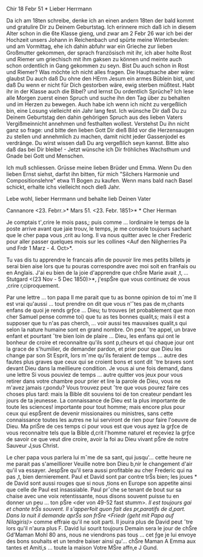  Chir 18 Febr 51
 <Dienstag>*
Lieber Herrmann

Da ich am 18ten schreibe, denke ich an einen andern 18ten der bald kommt und gratulire Dir zu Deinem Geburtstag. Ich erinnere mich daß ich in diesem Alter schon in die 6te Klasse gieng, und zwar am 2 Febr 26 war ich bei der Hochzeit unsers Johann in Reichenbach und spürte meine Winterbeulen: und am Vormittag, ehe ich dahin abfuhr war ein Grieche zur lieben Großmutter gekommen, der sprach französisch mit ihr, ich aber holte Rost und Riemer um griechisch mit ihm gaksen zu können und meinte auch schon ordentlich in Gang gekommen zu seyn. Bist Du auch schon in Rost und Riemer? Was möchte ich nicht alles fragen. Die Hauptsache aber wäre: glaubst Du auch daß Du ohne den HErrn Jesum ein armes Büblein bist, und daß Du wenn er nicht für Dich gestorben wäre, ewig sterben müßtest. Habt ihr in der Klasse auch die Bibel? und lernst Du ordentlich Sprüche? Ich lese alle Morgen zuerst einen Spruch und suche ihn den Tag über zu behalten und im Herzen zu bewegen. Auch habe ich wenn ich nicht zu vergeßlich bin, eine Losung vielleicht ein Jahr lang fest. Ich wünsche Dir daß Du zu Deinem Geburtstag den dahin gehörigen Spruch aus des lieben Vaters Vergißmeinnicht annehmen und festhalten wollest. Verstehst Du ihn nicht ganz so frage: und bitte den lieben Gott Dir dieß Bild vor die Herzensaugen zu stellen und annehmlich zu machen, damit nicht jeder Gassenjodel es verdränge. Du wirst wissen daß Du arg vergeßlich seyn kannst. Bitte also daß das bei Dir bleibe! - Jetzt wünsche ich Dir fröhliches Wachsthum und Gnade bei Gott und Menschen.

Ich muß schliessen. Grüsse meine lieben Brüder und Emma. Wenn Du den lieben Ernst siehst, darfst ihn bitten, für mich "Silchers Harmonie und Compositionslehre" etwa 11 Bogen zu kaufen. Wenn mans bald nach Basel schickt, erhalte ichs vielleicht noch dieß Jahr.

Lebe wohl, lieber Herrmann und behalte lieb
 Deinen Vater

 Cannanore <23. Febrr.>* Mars 51.
 <23. Febr. 1851>*
 <Sunday>*
Cher Herman

Je comptais t'‚crire le mois pass‚; puis comme … lordinaire le temps de la poste arrive avant que jaie trouv‚ le temps, je me console toujours sachant que le cher papa vous ‚crit au long. Il va nous quitter avec le cher Frederic pour aller passer quelques mois sur les collines <Auf den Nilgherries Pa und Frdr 1 Marz - 4. Oct>*.

Tu vas dis tu apprendre le francais afin de pouvoir lire mes petits billets je serai bien aise lors que tu pouras correspondre avec moi soit en fran‡ais ou en Anglais. J'ai eu bien de la joie d'apprendre que chŠre Marie avait ‚t‚ … Stutgard <(23 Nov - 5 Dec 1850)>*, j'espŠre que vous continuez de vous ‚crire r‚ciproquement.

Par une lettre … ton papa Il me parait que tu as bonne opinion de toi mˆme Il est vrai qu'aussi … tout prendre on dit que vous n'ˆtes pas de m‚chants enfans de quoi je rends grƒce … Dieu; tu trouves (et probablement que mon cher Samuel pense comme toi) que tu as tes bonnes qualit‚s; mais il est a supposer que tu n'as pas cherch‚ … voir aussi tes mauvaises qualit‚s qui selon la nature humaine sont en grand nombre. On peut ˆtre appel‚ un brave enfant et pourtant ˆtre bien loin de plaire … Dieu, les enfans qui ont le bonheur de croire et reconnaitre qu'ils sont p‚cheurs et qui chaque jour ont la grace de s'humilier, de demander pardon, et prier pour que Dieu les change par son St Esprit, lors mˆme qu'ils feraient de temps … autre des fautes plus graves que ceux qui se croient bons et sont dit ˆtre braves sont devant Dieu dans la meillieure condition. Je vous ai une fois demand‚ dans une lettre Si vous pouviez de temps … autre quitter vos jeux pour vous retirer dans votre chambre pour prier et lire la parole de Dieu, vous ne m'avez jamais r‚pondu? Vous trouvez peut ˆtre que vous pourez faire ces choses plus tard: mais la Bible dit souviens toi de ton createur pendant les jours de ta jeunesse. La connaissance de Dieu est la plus importante de toute les sciences! importante pour tout homme; mais encore plus pour ceux qui espŠrent de devenir missionaires ou ministres, sans cette connaissance toutes les autres ne lui serviront de rien pour faire l'oeuvre de Dieu. Ma priŠre de ces temps ci pour vous est que vous ayez la grƒce de vous reconnaitre tels que la Bible d‚crit l'homme naturel et receviez la grƒce de savoir ce que veut dire croire, avoir la foi au Dieu vivant pŠre de notre Sauveur J‚sus Christ.

Le cher papa vous parlera lui mˆme de sa sant‚ qui jusqu'… cette heure ne me parait pas s'ameilliorer Veuille notre bon Dieu b‚nir le changement d'air qu'il va essayer. JespŠre qu'il sera aussi profitable au cher Frederic qui na pas ‚t‚ bien dernierement. Paul et David sont par contre trŠs bien; les joues <Backen>* de David sont aussi rouges que si nous ‚tions en Europe son appetite ainsi que celle de Paul est insassiable. Paul prˆche se tenant de bout sur sa chaise avec une voix retentissante, nous disons souvent puisse tu en donner un peu … ton pŠre <der von 49-52 fast stumm>*. Il est toujours gai et chante trŠs souvent. Il s'apper‡oit quon fait des pr‚paratifs de d‚part. Dans la nuit il demande aprŠs son frŠre <Friedr (geht mit Papa auf Nilagiris)>* comme effraie qu'il ne soit parti. Il jouira plus de David peut ˆtre lors qu'il n'aura plus F. David lui sourit toujours 
Demain sera le jour de chŠre Gd'Maman Mohl 80 ans, nous ne viendrons pas tous … cet ƒge je lui envoye des bons souhaits et un tendre baiser ainsi qu'… chŠre Maman A Emma aux tantes et Amiti‚s … toute la maison Votre MŠre affn‚e
 J Gund.

